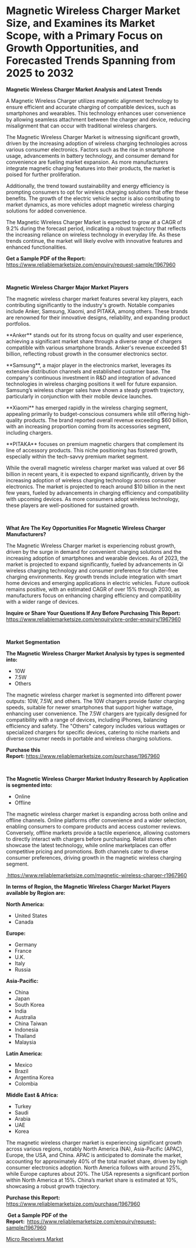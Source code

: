 <p><h1>Magnetic Wireless Charger Market Size, and Examines its Market Scope, with a Primary Focus on Growth Opportunities, and Forecasted Trends Spanning from 2025 to 2032</h1></p><p><strong>Magnetic Wireless Charger Market Analysis and Latest Trends</strong></p>
<p><p>A Magnetic Wireless Charger utilizes magnetic alignment technology to ensure efficient and accurate charging of compatible devices, such as smartphones and wearables. This technology enhances user convenience by allowing seamless attachment between the charger and device, reducing misalignment that can occur with traditional wireless chargers.</p><p>The Magnetic Wireless Charger Market is witnessing significant growth, driven by the increasing adoption of wireless charging technologies across various consumer electronics. Factors such as the rise in smartphone usage, advancements in battery technology, and consumer demand for convenience are fueling market expansion. As more manufacturers integrate magnetic charging features into their products, the market is poised for further proliferation.</p><p>Additionally, the trend toward sustainability and energy efficiency is prompting consumers to opt for wireless charging solutions that offer these benefits. The growth of the electric vehicle sector is also contributing to market dynamics, as more vehicles adopt magnetic wireless charging solutions for added convenience.</p><p>The Magnetic Wireless Charger Market is expected to grow at a CAGR of 9.2% during the forecast period, indicating a robust trajectory that reflects the increasing reliance on wireless technology in everyday life. As these trends continue, the market will likely evolve with innovative features and enhanced functionalities.</p></p>
<p><strong>Get a Sample PDF of the Report:&nbsp;</strong> <a href="https://www.reliablemarketsize.com/enquiry/request-sample/1967960?utm_campaign=2281&utm_medium=2&utm_source=Github&utm_content=ia&utm_term=06042025&utm_id=magnetic-wireless-charger">https://www.reliablemarketsize.com/enquiry/request-sample/1967960</a></p>
<p>&nbsp;</p>
<p><strong>Magnetic Wireless Charger Major Market Players</strong></p>
<p><p>The magnetic wireless charger market features several key players, each contributing significantly to the industry's growth. Notable companies include Anker, Samsung, Xiaomi, and PITAKA, among others. These brands are renowned for their innovative designs, reliability, and expanding product portfolios.</p><p>**Anker** stands out for its strong focus on quality and user experience, achieving a significant market share through a diverse range of chargers compatible with various smartphone brands. Anker's revenue exceeded $1 billion, reflecting robust growth in the consumer electronics sector.</p><p>**Samsung**, a major player in the electronics market, leverages its extensive distribution channels and established customer base. The company's continuous investment in R&D and integration of advanced technologies in wireless charging positions it well for future expansion. Samsung’s wireless charger sales have shown a steady growth trajectory, particularly in conjunction with their mobile device launches.</p><p>**Xiaomi** has emerged rapidly in the wireless charging segment, appealing primarily to budget-conscious consumers while still offering high-quality products. The brand reported overall revenue exceeding $60 billion, with an increasing proportion coming from its accessories segment, including chargers.</p><p>**PITAKA** focuses on premium magnetic chargers that complement its line of accessory products. This niche positioning has fostered growth, especially within the tech-savvy premium market segment.</p><p>While the overall magnetic wireless charger market was valued at over $6 billion in recent years, it is expected to expand significantly, driven by the increasing adoption of wireless charging technology across consumer electronics. The market is projected to reach around $10 billion in the next few years, fueled by advancements in charging efficiency and compatibility with upcoming devices. As more consumers adopt wireless technology, these players are well-positioned for sustained growth.</p></p>
<p>&nbsp;</p>
<p><strong>What Are The Key Opportunities For Magnetic Wireless Charger Manufacturers?</strong></p>
<p><p>The Magnetic Wireless Charger market is experiencing robust growth, driven by the surge in demand for convenient charging solutions and the increasing adoption of smartphones and wearable devices. As of 2023, the market is projected to expand significantly, fueled by advancements in Qi wireless charging technology and consumer preference for clutter-free charging environments. Key growth trends include integration with smart home devices and emerging applications in electric vehicles. Future outlook remains positive, with an estimated CAGR of over 15% through 2030, as manufacturers focus on enhancing charging efficiency and compatibility with a wider range of devices.</p></p>
<p><strong>Inquire or Share Your Questions If Any Before Purchasing This Report:</strong> <a href="https://www.reliablemarketsize.com/enquiry/pre-order-enquiry/1967960?utm_campaign=2281&utm_medium=2&utm_source=Github&utm_content=ia&utm_term=06042025&utm_id=magnetic-wireless-charger">https://www.reliablemarketsize.com/enquiry/pre-order-enquiry/1967960</a></p>
<p>&nbsp;</p>
<p><strong>Market Segmentation</strong></p>
<p><strong>The Magnetic Wireless Charger Market Analysis by types is segmented into:</strong></p>
<p><ul><li>10W</li><li>7.5W</li><li>Others</li></ul></p>
<p><p>The magnetic wireless charger market is segmented into different power outputs: 10W, 7.5W, and others. The 10W chargers provide faster charging speeds, suitable for newer smartphones that support higher wattage, enhancing user convenience. The 7.5W chargers are typically designed for compatibility with a range of devices, including iPhones, balancing efficiency and safety. The "Others" category includes various wattages or specialized chargers for specific devices, catering to niche markets and diverse consumer needs in portable and wireless charging solutions.</p></p>
<p><strong>Purchase this Report:&nbsp;</strong><a href="https://www.reliablemarketsize.com/purchase/1967960?utm_campaign=2281&utm_medium=2&utm_source=Github&utm_content=ia&utm_term=06042025&utm_id=magnetic-wireless-charger">https://www.reliablemarketsize.com/purchase/1967960</a></p>
<p>&nbsp;</p>
<p><strong>The Magnetic Wireless Charger Market Industry Research by Application is segmented into:</strong></p>
<p><ul><li>Online</li><li>Offline</li></ul></p>
<p><p>The magnetic wireless charger market is expanding across both online and offline channels. Online platforms offer convenience and a wider selection, enabling consumers to compare products and access customer reviews. Conversely, offline markets provide a tactile experience, allowing customers to directly interact with chargers before purchasing. Retail stores often showcase the latest technology, while online marketplaces can offer competitive pricing and promotions. Both channels cater to diverse consumer preferences, driving growth in the magnetic wireless charging segment.</p></p>
<p><a href="https://www.reliablemarketsize.com/magnetic-wireless-charger-r1967960?utm_campaign=2281&utm_medium=2&utm_source=Github&utm_content=ia&utm_term=06042025&utm_id=magnetic-wireless-charger">&nbsp;https://www.reliablemarketsize.com/magnetic-wireless-charger-r1967960</a></p>
<p><strong>In terms of Region, the Magnetic Wireless Charger Market Players available by Region are:</strong></p>
<p>
    <p> <strong> North America: </strong>
        <ul>
            <li>United States</li>
            <li>Canada</li>
        </ul>
        </p> 
    <p> <strong> Europe: </strong>
        <ul>
            <li>Germany</li>
            <li>France</li>
            <li>U.K.</li>
            <li>Italy</li>
            <li>Russia</li>
        </ul>
        </p> 
    <p> <strong> Asia-Pacific: </strong>
        <ul>
            <li>China</li>
            <li>Japan</li>
            <li>South Korea</li>
            <li>India</li>
            <li>Australia</li>
            <li>China Taiwan</li>
            <li>Indonesia</li>
            <li>Thailand</li>
            <li>Malaysia</li>
        </ul>
        </p> 
    <p> <strong> Latin America: </strong>
        <ul>
            <li>Mexico</li>
            <li>Brazil</li>
            <li>Argentina Korea</li>
            <li>Colombia</li>
        </ul>
        </p> 
    <p> <strong> Middle East & Africa: </strong>
        <ul>
            <li>Turkey</li>
            <li>Saudi</li>
            <li>Arabia</li>
            <li>UAE</li>
            <li>Korea</li>
        </ul>
    </p>
    </p>
<p><p>The magnetic wireless charger market is experiencing significant growth across various regions, notably North America (NA), Asia-Pacific (APAC), Europe, the USA, and China. APAC is anticipated to dominate the market, accounting for approximately 40% of the total market share, driven by high consumer electronics adoption. North America follows with around 25%, while Europe captures about 20%. The USA represents a significant portion within North America at 15%. China’s market share is estimated at 10%, showcasing a robust growth trajectory.</p></p>
<p><strong>Purchase this Report: </strong><a href="https://www.reliablemarketsize.com/purchase/1967960?utm_campaign=2281&utm_medium=2&utm_source=Github&utm_content=ia&utm_term=06042025&utm_id=magnetic-wireless-charger">https://www.reliablemarketsize.com/purchase/1967960</a></p>
<p>&nbsp;<strong>Get a Sample PDF of the Report:&nbsp;&nbsp;</strong><a href="https://www.reliablemarketsize.com/enquiry/request-sample/1967960?utm_campaign=2281&utm_medium=2&utm_source=Github&utm_content=ia&utm_term=06042025&utm_id=magnetic-wireless-charger">https://www.reliablemarketsize.com/enquiry/request-sample/1967960</a></p>
<p><strong></strong></p>
<p><p><a href="https://github.com/gullattedenna/Market-Research-Report-List-1/blob/main/micro-receivers-market.md?utm_campaign=2281&utm_medium=2&utm_source=Github&utm_content=ia&utm_term=06042025&utm_id=magnetic-wireless-charger">Micro Receivers Market</a></p></p>